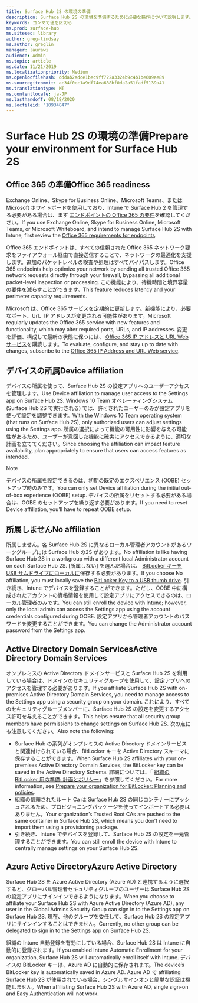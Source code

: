 ```yaml
---
title: Surface Hub 2S の環境の準備
description: Surface Hub 2S の環境を準備するために必要な操作について説明します。
keywords: コンマで値を区切る
ms.prod: surface-hub
ms.sitesec: library
author: greg-lindsay
ms.author: greglin
manager: laurawi
audience: Admin
ms.topic: article
ms.date: 11/21/2019
ms.localizationpriority: Medium
ms.openlocfilehash: dddab2adce1bec9ff722a3324b9c4b1be609ae89
ms.sourcegitcommit: ac34f0ec1a9df74ea688bf0da2a51fadf5139a41
ms.translationtype: MT
ms.contentlocale: ja-JP
ms.lasthandoff: 08/18/2020
ms.locfileid: "10934847"
---
```

# <span data-ttu-id="166cd-104">Surface Hub 2S の環境の準備</span><span class="sxs-lookup"><span data-stu-id="166cd-104">Prepare your environment for Surface Hub 2S</span></span>

## <span data-ttu-id="166cd-105">Office 365 の準備</span><span class="sxs-lookup"><span data-stu-id="166cd-105">Office 365 readiness</span></span>

<span data-ttu-id="166cd-106">Exchange Online、Skype for Business Online、Microsoft Teams、または Microsoft ホワイトボードを使用しており、Intune で Surface Hub 2 を管理する必要がある場合は、まず [エンドポイントの Office 365 の要件](https://docs.microsoft.com/office365/enterprise/office-365-endpoints)を確認してください。</span><span class="sxs-lookup"><span data-stu-id="166cd-106">If you use Exchange Online, Skype for Business Online, Microsoft Teams, or Microsoft Whiteboard, and intend to manage Surface Hub 2S with Intune, first review the [Office 365 requirements for endpoints](https://docs.microsoft.com/office365/enterprise/office-365-endpoints).</span></span>

<span data-ttu-id="166cd-107">Office 365 エンドポイントは、すべての信頼された Office 365 ネットワーク要求をファイアウォール経由で直接送信することで、ネットワークの最適化を支援します。追加のパケットレベルの検査や処理はすべてバイパスします。</span><span class="sxs-lookup"><span data-stu-id="166cd-107">Office 365 endpoints help optimize your network by sending all trusted Office 365 network requests directly through your firewall, bypassing all additional packet-level inspection or processing.</span></span> <span data-ttu-id="166cd-108">この機能により、待機時間と境界容量の要件を減らすことができます。</span><span class="sxs-lookup"><span data-stu-id="166cd-108">This feature reduces latency and your perimeter capacity requirements.</span></span>

<span data-ttu-id="166cd-109">Microsoft は、Office 365 サービスを定期的に更新します。新機能により、必要なポート、Url、IP アドレスが変更される可能性があります。</span><span class="sxs-lookup"><span data-stu-id="166cd-109">Microsoft regularly updates the Office 365 service with new features and functionality, which may alter required ports, URLs, and IP addresses.</span></span> <span data-ttu-id="166cd-110">変更を評価、構成して最新の状態に保つには、 [Office 365 IP アドレスと URL Web サービス](https://docs.microsoft.com/office365/enterprise/office-365-ip-web-service)を購読します。</span><span class="sxs-lookup"><span data-stu-id="166cd-110">To evaluate, configure, and stay up to date with changes, subscribe to the [Office 365 IP Address and URL Web service](https://docs.microsoft.com/office365/enterprise/office-365-ip-web-service).</span></span>

## <span data-ttu-id="166cd-111">デバイスの所属</span><span class="sxs-lookup"><span data-stu-id="166cd-111">Device affiliation</span></span>

<span data-ttu-id="166cd-112">デバイスの所属を使って、Surface Hub 2S の設定アプリへのユーザーアクセスを管理します。</span><span class="sxs-lookup"><span data-stu-id="166cd-112">Use Device affiliation to manage user access to the Settings app on Surface Hub 2S.</span></span>
<span data-ttu-id="166cd-113">Windows 10 Team オペレーティングシステム (Surface Hub 2S で実行される) では、許可されたユーザーのみが設定アプリを使って設定を調整できます。</span><span class="sxs-lookup"><span data-stu-id="166cd-113">With the Windows 10 Team operating system (that runs on Surface Hub 2S),  only authorized users can adjust settings using the Settings app.</span></span> <span data-ttu-id="166cd-114">所属の選択によって機能の可用性に影響を与える可能性があるため、ユーザーが意図した機能に確実にアクセスできるように、適切な計画を立ててください。</span><span class="sxs-lookup"><span data-stu-id="166cd-114">Since choosing the affiliation can impact feature availability, plan appropriately to ensure that users can access features as intended.</span></span>

> [!NOTE]
> <span data-ttu-id="166cd-115">デバイスの所属を設定できるのは、初期の既定のエクスペリエンス (OOBE) セットアップ時のみです。</span><span class="sxs-lookup"><span data-stu-id="166cd-115">You can only set Device affiliation during the initial out-of-box experience (OOBE) setup.</span></span> <span data-ttu-id="166cd-116">デバイスの所属をリセットする必要がある場合は、OOBE のセットアップを繰り返す必要があります。</span><span class="sxs-lookup"><span data-stu-id="166cd-116">If you need to reset Device affiliation, you’ll have to repeat OOBE setup.</span></span>

## <span data-ttu-id="166cd-117">所属しません</span><span class="sxs-lookup"><span data-stu-id="166cd-117">No affiliation</span></span>

<span data-ttu-id="166cd-118">所属しません。各 Surface Hub 2S に異なるローカル管理者アカウントがあるワークグループには Surface Hub の2S があります。</span><span class="sxs-lookup"><span data-stu-id="166cd-118">No affiliation is like having Surface Hub 2S in a workgroup with a different local Administrator account on each Surface Hub 2S.</span></span> <span data-ttu-id="166cd-119">[所属しない] を選んだ場合は、 [BitLocker キーを USB サムドライブにローカルに](https://docs.microsoft.com/windows/security/information-protection/bitlocker/bitlocker-key-management-faq)保存する必要があります。</span><span class="sxs-lookup"><span data-stu-id="166cd-119">If you choose No affiliation, you must locally save the [BitLocker Key to a USB thumb drive](https://docs.microsoft.com/windows/security/information-protection/bitlocker/bitlocker-key-management-faq).</span></span> <span data-ttu-id="166cd-120">引き続き、Intune でデバイスを登録することができます。ただし、OOBE 中に構成されたアカウントの資格情報を使用して設定アプリにアクセスできるのは、ローカル管理者のみです。</span><span class="sxs-lookup"><span data-stu-id="166cd-120">You can still enroll the device with Intune; however, only the local admin can access the Settings app using the account credentials configured during OOBE.</span></span> <span data-ttu-id="166cd-121">設定アプリから管理者アカウントのパスワードを変更することができます。</span><span class="sxs-lookup"><span data-stu-id="166cd-121">You can change the Administrator account password from the Settings app.</span></span>

## <span data-ttu-id="166cd-122">Active Directory Domain Services</span><span class="sxs-lookup"><span data-stu-id="166cd-122">Active Directory Domain Services</span></span>

<span data-ttu-id="166cd-123">オンプレミスの Active Directory ドメインサービスと Surface Hub 2S を利用している場合は、ドメインのセキュリティグループを使用して、設定アプリへのアクセスを管理する必要があります。</span><span class="sxs-lookup"><span data-stu-id="166cd-123">If you affiliate Surface Hub 2S with on-premises Active Directory Domain Services, you need to manage access to the Settings app using a security group on your domain.</span></span> <span data-ttu-id="166cd-124">これにより、すべてのセキュリティグループメンバーに、Surface Hub 2S の設定を変更するアクセス許可を与えることができます。</span><span class="sxs-lookup"><span data-stu-id="166cd-124">This helps ensure that all security group members have permissions to change settings on Surface Hub 2S.</span></span> <span data-ttu-id="166cd-125">次の点にも注意してください。</span><span class="sxs-lookup"><span data-stu-id="166cd-125">Also note the following:</span></span>

- <span data-ttu-id="166cd-126">Surface Hub の系列がオンプレミスの Active Directory ドメインサービスと関連付けられている場合、BitLocker キーを Active Directory スキーマに保存することができます。</span><span class="sxs-lookup"><span data-stu-id="166cd-126">When Surface Hub 2S affiliates with your on-premises Active Directory Domain Services, the BitLocker key can be saved in the Active Directory Schema.</span></span> <span data-ttu-id="166cd-127">詳細については、「 [組織の BitLocker 用の準備: 計画とポリシー](https://docs.microsoft.com/windows/security/information-protection/bitlocker/prepare-your-organization-for-bitlocker-planning-and-policies)」を参照してください。</span><span class="sxs-lookup"><span data-stu-id="166cd-127">For more information, see [Prepare your organization for BitLocker: Planning and policies](https://docs.microsoft.com/windows/security/information-protection/bitlocker/prepare-your-organization-for-bitlocker-planning-and-policies).</span></span> 
- <span data-ttu-id="166cd-128">組織の信頼されたルート Ca は Surface Hub 2S の同じコンテナーにプッシュされるため、プロビジョニングパッケージを使ってインポートする必要はありません。</span><span class="sxs-lookup"><span data-stu-id="166cd-128">Your organization’s Trusted Root CAs are pushed to the same container in Surface Hub 2S, which means you don’t need to import them using a provisioning package.</span></span>
- <span data-ttu-id="166cd-129">引き続き、Intune でデバイスを登録して、Surface Hub 2S の設定を一元管理することができます。</span><span class="sxs-lookup"><span data-stu-id="166cd-129">You can still enroll the device with Intune to centrally manage settings on your Surface Hub 2S.</span></span>

## <span data-ttu-id="166cd-130">Azure Active Directory</span><span class="sxs-lookup"><span data-stu-id="166cd-130">Azure Active Directory</span></span>

<span data-ttu-id="166cd-131">Surface Hub 2S を Azure Active Directory (Azure AD) と連携するように選択すると、グローバル管理者セキュリティグループのユーザーは Surface Hub 2S の設定アプリにサインインできるようになります。</span><span class="sxs-lookup"><span data-stu-id="166cd-131">When you choose to affiliate your Surface Hub 2S with Azure Active Directory (Azure AD), any user in the Global Admins Security Group can sign in to the Settings app on Surface Hub 2S.</span></span> <span data-ttu-id="166cd-132">現在、他のグループを委任して、Surface Hub 2S の設定アプリにサインインすることはできません。</span><span class="sxs-lookup"><span data-stu-id="166cd-132">Currently, no other group can be delegated to sign in to the Settings app on Surface Hub 2S.</span></span>

<span data-ttu-id="166cd-133">組織の Intune 自動登録を有効にしている場合、Surface Hub 2S は Intune に自動的に登録されます。</span><span class="sxs-lookup"><span data-stu-id="166cd-133">If you enabled Intune Automatic Enrollment for your organization, Surface Hub 2S will automatically enroll itself with Intune.</span></span> <span data-ttu-id="166cd-134">デバイスの BitLocker キーは、Azure AD に自動的に保存されます。</span><span class="sxs-lookup"><span data-stu-id="166cd-134">The device’s BitLocker key is automatically saved in Azure AD.</span></span> <span data-ttu-id="166cd-135">Azure AD で affiliating Surface Hub 2S が使用されている場合、シングルサインオンと簡単な認証は機能しません。</span><span class="sxs-lookup"><span data-stu-id="166cd-135">When affiliating Surface Hub 2S with Azure AD, single sign-on and Easy Authentication will not work.</span></span>
